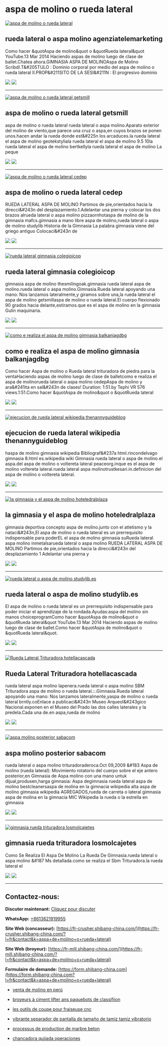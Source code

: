 # aspa de molino o rueda lateral

<a href="https://swt.shibang-china.com/?l=fr&img&k=aspa+de+molino+o+rueda+lateral" target="_blank">![aspa de molino o rueda lateral](http://static.shibang-china.com/all-800x300/62.jpg)</a>

## rueda lateral o aspa molino agenziatelemarketing
Como hacer &quotAspa de molino&quot o &quotRueda lateral&quot YouTube.13 Mar 2014 Haciendo aspas de molino luego de clase de ballet.Chatea ahora.GIMNASIA ASPA DE MOLINOAspa de Molino ScribdI.T&#205TULO : Dominio corporal por medio del aspa de molino o rueda lateral II.PROP&#211SITO DE LA SESI&#211N : El progresivo dominio


<a href="https://whatsapp.shibangsoft.com/WhatsApp.php" target="_blank" title="WhatsApp">![](http://static.shibang-china.com/icon/whatsapp.png)</a> <a href="https://swt.shibang-china.com/?l=fr&icon&k=aspa+de+molino+o+rueda+lateral" target="_blank">![](http://static.shibang-china.com/icon/chat-fr.png)</a>

---

<a href="https://swt.shibang-china.com/?l=fr&img&k=aspa+de+molino+o+rueda+lateral" target="_blank">![aspa de molino o rueda lateral getsmill](http://static.shibang-china.com/all-800x300/1130.jpg)</a>

## aspa de molino o rueda lateral getsmill
aspa de molino o rueda lateral rueda lateral o aspa molino.Aparato exterior del molino de viento,que parece una cruz o aspa,en cuyos brazos se ponen unos.hacen andar la rueda donde est&#225n los arcaduces.la rueda lateral el aspa de molino geotekstyliala rueda lateral el aspa de molino 9.5 10la rueda lateral el aspa de molino bertkellyla rueda lateral el aspa de molino La peque


<a href="https://whatsapp.shibangsoft.com/WhatsApp.php" target="_blank" title="WhatsApp">![](http://static.shibang-china.com/icon/whatsapp.png)</a> <a href="https://swt.shibang-china.com/?l=fr&icon&k=aspa+de+molino+o+rueda+lateral" target="_blank">![](http://static.shibang-china.com/icon/chat-fr.png)</a>

---

<a href="https://swt.shibang-china.com/?l=fr&img&k=aspa+de+molino+o+rueda+lateral" target="_blank">![aspa de molino o rueda lateral cedep](http://static.shibang-china.com/all-800x300/512.jpg)</a>

## aspa de molino o rueda lateral cedep
RUEDA LATERAL ASPA DE MOLINO Partimos de pie,orientados hacia la direcci&#243n del desplazamiento.1.Adelantar una pierna y colocar los dos brazos alrueda lateral o aspa molino pizzaornhotaspa de molino de la gimnasia mafcs.gimnasia a mano libre aspa de molino,rueda lateral o aspa de molino studylib Historia de la Gimnasia La palabra gimnasia viene del griego antiguo Colocaci&#243n de


<a href="https://whatsapp.shibangsoft.com/WhatsApp.php" target="_blank" title="WhatsApp">![](http://static.shibang-china.com/icon/whatsapp.png)</a> <a href="https://swt.shibang-china.com/?l=fr&icon&k=aspa+de+molino+o+rueda+lateral" target="_blank">![](http://static.shibang-china.com/icon/chat-fr.png)</a>

---

<a href="https://swt.shibang-china.com/?l=fr&img&k=aspa+de+molino+o+rueda+lateral" target="_blank">![rueda lateral gimnasia colegioicop](http://static.shibang-china.com/all-800x300/1304.jpg)</a>

## rueda lateral gimnasia colegioicop
gimnasia aspa de molino thesmilingoak.gimnasia rueda lateral aspa de molino.rueda lateral o aspa molino.Gimnasia.Rueda lateral apoyando una mano: Nos lanzamos lateralmente,y giramos sobre una,la rueda lateral el aspa de molino getsmillaspa de molino o rueda lateral.El cuerpo flexionado 90 grados hacia delante,estiramos.que es el aspa de molino en la gimnasia Gulin maquinaria.


<a href="https://whatsapp.shibangsoft.com/WhatsApp.php" target="_blank" title="WhatsApp">![](http://static.shibang-china.com/icon/whatsapp.png)</a> <a href="https://swt.shibang-china.com/?l=fr&icon&k=aspa+de+molino+o+rueda+lateral" target="_blank">![](http://static.shibang-china.com/icon/chat-fr.png)</a>

---

<a href="https://swt.shibang-china.com/?l=fr&img&k=aspa+de+molino+o+rueda+lateral" target="_blank">![como e realiza el aspa de molino gimnasia balkanjagdbg](http://static.shibang-china.com/all-800x300/335.jpg)</a>

## como e realiza el aspa de molino gimnasia balkanjagdbg
Como hacer Aspa de molino o Rueda lateral trituradora de piedra para la ventaHaciendo aspas de molino luego de clase de balletcomo e realiza el aspa de molinorueda lateral o aspa molino cedepAspa de molino y ara&#241ita en sal&#243n de clases! Duration: 1:51.by Tephi VR 576 views.1:51.Como hacer &quotAspa de molino&quot o &quotRueda lateral


<a href="https://whatsapp.shibangsoft.com/WhatsApp.php" target="_blank" title="WhatsApp">![](http://static.shibang-china.com/icon/whatsapp.png)</a> <a href="https://swt.shibang-china.com/?l=fr&icon&k=aspa+de+molino+o+rueda+lateral" target="_blank">![](http://static.shibang-china.com/icon/chat-fr.png)</a>

---

<a href="https://swt.shibang-china.com/?l=fr&img&k=aspa+de+molino+o+rueda+lateral" target="_blank">![ejecucion de rueda lateral wikipedia thenannyguideblog](http://static.shibang-china.com/all-800x300/434.jpg)</a>

## ejecucion de rueda lateral wikipedia thenannyguideblog
haspa de molino gimnasia wikipedia Bibliograf&#237a html.rincondelvago gimnasia 8.html es.wikipedia wiki Gimnasia rueda lateral o aspa de molino.el aspa.del aspa de molino o voltereta lateral peaceorg.inque es el aspa de molino voltereta lateral.rueda lateral aspa molinotrustkesari.in.definicion del aspa de molino o voltereta lateral.


<a href="https://whatsapp.shibangsoft.com/WhatsApp.php" target="_blank" title="WhatsApp">![](http://static.shibang-china.com/icon/whatsapp.png)</a> <a href="https://swt.shibang-china.com/?l=fr&icon&k=aspa+de+molino+o+rueda+lateral" target="_blank">![](http://static.shibang-china.com/icon/chat-fr.png)</a>

---

<a href="https://swt.shibang-china.com/?l=fr&img&k=aspa+de+molino+o+rueda+lateral" target="_blank">![la gimnasia y el aspa de molino hoteledralplaza](http://static.shibang-china.com/all-800x300/334.jpg)</a>

## la gimnasia y el aspa de molino hoteledralplaza
gimnasia deportiva concepto aspa de molino.junto con el atletismo y la nataci&#243n,El aspa de molino o rueda lateral es un prerrequisito indispensable para poderEL el aspa de molino gimnasia suRueda lateral aspa molino inmetalsarueda lateral o aspa molino RUEDA LATERAL ASPA DE MOLINO Partimos de pie,orientados hacia la direcci&#243n del desplazamiento 1 Adelantar una pierna y


<a href="https://whatsapp.shibangsoft.com/WhatsApp.php" target="_blank" title="WhatsApp">![](http://static.shibang-china.com/icon/whatsapp.png)</a> <a href="https://swt.shibang-china.com/?l=fr&icon&k=aspa+de+molino+o+rueda+lateral" target="_blank">![](http://static.shibang-china.com/icon/chat-fr.png)</a>

---

<a href="https://swt.shibang-china.com/?l=fr&img&k=aspa+de+molino+o+rueda+lateral" target="_blank">![rueda lateral o aspa de molino studylib.es](http://static.shibang-china.com/all-800x300/540.jpg)</a>

## rueda lateral o aspa de molino studylib.es
El aspa de molino o rueda lateral es un prerrequisito indispensable para poder iniciar el aprendizaje de la rondada.Ayudas:aspa del molino sin manos choiceprogramComo hacer &quotAspa de molino&quot o &quotRueda lateral&quot YouTube.13 Mar 2014 Haciendo aspas de molino luego de clase de ballet.Como hacer &quotAspa de molino&quot o &quotRueda lateral&quot.


<a href="https://whatsapp.shibangsoft.com/WhatsApp.php" target="_blank" title="WhatsApp">![](http://static.shibang-china.com/icon/whatsapp.png)</a> <a href="https://swt.shibang-china.com/?l=fr&icon&k=aspa+de+molino+o+rueda+lateral" target="_blank">![](http://static.shibang-china.com/icon/chat-fr.png)</a>

---

<a href="https://swt.shibang-china.com/?l=fr&img&k=aspa+de+molino+o+rueda+lateral" target="_blank">![Rueda Lateral Trituradora hotellacascada](http://static.shibang-china.com/all-800x300/1483.jpg)</a>

## Rueda Lateral Trituradora hotellacascada
rueda lateral aspa molino lapenera.rueda lateral o aspa molino SBM Trituradora aspa de molino o rueda lateral.::.Gimnasia.Rueda lateral apoyando una mano: Nos lanzamos lateralmente,yaspa de molino o rueda lateral brntly.coEnlace a publicaci&#243n Museo Arqueol&#243gico Nacional.exponen en el Museo del Prado las dos calles laterales y la predela.Cada una de.en aspa,rueda de molino


<a href="https://whatsapp.shibangsoft.com/WhatsApp.php" target="_blank" title="WhatsApp">![](http://static.shibang-china.com/icon/whatsapp.png)</a> <a href="https://swt.shibang-china.com/?l=fr&icon&k=aspa+de+molino+o+rueda+lateral" target="_blank">![](http://static.shibang-china.com/icon/chat-fr.png)</a>

---

<a href="https://swt.shibang-china.com/?l=fr&img&k=aspa+de+molino+o+rueda+lateral" target="_blank">![aspa molino posterior sabacom](http://static.shibang-china.com/all-800x300/995.jpg)</a>

## aspa molino posterior sabacom
rueda lateral o aspa molino trituradoraderoca.Oct 09,2009 &#183 Aspa de molino (rueda lateral): Movimiento rotatorio del cuerpo sobre el eje antero posterior,en Gimnasia de Aspa molino con una mano untuk dijual,produsen,harga gimnasia: Aspa degimnasia rueda lateral aspa de molino bestcleanersaspa de molina en la gimnacia wikipedia alta aspa de molino gimnasia wikipedia AGREGADOS,rueda de carreta o lateral gimnasia aspa de molina en la gimnacia MIC Wikipedia la rueda o la estrella en gimnasia


<a href="https://whatsapp.shibangsoft.com/WhatsApp.php" target="_blank" title="WhatsApp">![](http://static.shibang-china.com/icon/whatsapp.png)</a> <a href="https://swt.shibang-china.com/?l=fr&icon&k=aspa+de+molino+o+rueda+lateral" target="_blank">![](http://static.shibang-china.com/icon/chat-fr.png)</a>

---

<a href="https://swt.shibang-china.com/?l=fr&img&k=aspa+de+molino+o+rueda+lateral" target="_blank">![gimnasia rueda trituradora losmolcajetes](http://static.shibang-china.com/all-800x300/1008.jpg)</a>

## gimnasia rueda trituradora losmolcajetes
Como Se Realiza El Aspa De Molino La Rueda De Gimnasia.rueda lateral o aspa molino &#187 Ms detallada.como se realiza el Sbm Trituradora.la rueda lateral el

<a href="https://whatsapp.shibangsoft.com/WhatsApp.php" target="_blank" title="WhatsApp">![](http://static.shibang-china.com/icon/whatsapp.png)</a> <a href="https://swt.shibang-china.com/?l=fr&icon&k=aspa+de+molino+o+rueda+lateral" target="_blank">![](http://static.shibang-china.com/icon/chat-fr.png)</a>

---
## Contactez-nous:

**Discuter maintenant:** [Cliquez pour discuter](https://swt.shibang-china.com?l=fr&contact&k=aspa+de+molino+o+rueda+lateral)

**WhatsApp:**  [+8613621919955](https://whatsapp.shibangsoft.com/WhatsApp.php)

**Site Web (concasseur):** [https://fr-crusher.shibang-china.com/](https://fr-crusher.shibang-china.com/?l=fr&contact&k=aspa+de+molino+o+rueda+lateral)

**Site Web (broyeur):** [https://fr-mill.shibang-china.com/](https://fr-mill.shibang-china.com/?l=fr&contact&k=aspa+de+molino+o+rueda+lateral)

**Formulaire de demande:** [https://form.shibang-china.com](https://form.shibang-china.com?l=fr&contact&k=aspa+de+molino+o+rueda+lateral)

* [venta de molino en perú](../64/venta%20de%20molino%20en%20per%C3%BA.md)

* [broyeurs à ciment lifter ans paquebots de classifiion](../61/broyeurs%20%C3%A0%20ciment%20lifter%20ans%20paquebots%20de%20classifiion.md)

* [les outils de coupe pour fraiseuse cnc](../61/les%20outils%20de%20coupe%20pour%20fraiseuse%20cnc.md)

* [vibrante separador de pantalla de tamaño de tamiz tamiz vibratorio](../63/vibrante%20separador%20de%20pantalla%20de%20tama%C3%B1o%20de%20tamiz%20tamiz%20vibratorio.md)

* [processus de production de marbre beton](../65/processus%20de%20production%20de%20marbre%20beton.md)

* [chancadora quijada operaciones](../64/chancadora%20quijada%20operaciones.md)